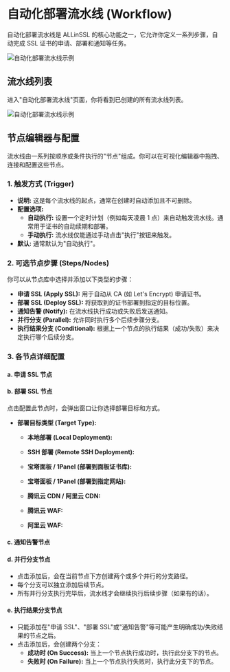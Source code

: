 # 自动化部署流水线 (Workflow)

自动化部署流水线是 ALLinSSL 的核心功能之一，它允许你定义一系列步骤，自动完成 SSL 证书的申请、部署和通知等任务。

![自动化部署流水线示例](/images/workflow-edit.png)

## 流水线列表

进入"自动化部署流水线"页面，你将看到已创建的所有流水线列表。

![自动化部署流水线示例](/images/workflow.png)

## 节点编辑器与配置

流水线由一系列按顺序或条件执行的"节点"组成。你可以在可视化编辑器中拖拽、连接和配置这些节点。

### 1. 触发方式 (Trigger)

*   **说明:** 这是每个流水线的起点，通常在创建时自动添加且不可删除。
*   **配置选项:**
    *   **自动执行:** 设置一个定时计划（例如每天凌晨 1 点）来自动触发流水线。通常用于证书的自动续期和部署。
    *   **手动执行:** 流水线仅能通过手动点击"执行"按钮来触发。
*   **默认:** 通常默认为"自动执行"。

### 2. 可选节点步骤 (Steps/Nodes)

你可以从节点库中选择并添加以下类型的步骤：

*   **申请 SSL (Apply SSL):** 用于自动从 CA (如 Let's Encrypt) 申请证书。
*   **部署 SSL (Deploy SSL):** 将获取到的证书部署到指定的目标位置。
*   **通知告警 (Notify):** 在流水线执行成功或失败后发送通知。
*   **并行分支 (Parallel):** 允许同时执行多个后续步骤分支。
*   **执行结果分支 (Conditional):** 根据上一个节点的执行结果（成功/失败）来决定执行哪个后续分支。

### 3. 各节点详细配置

#### a. 申请 SSL 节点

#### b. 部署 SSL 节点

点击配置此节点时，会弹出窗口让你选择部署目标和方式。

*   **部署目标类型 (Target Type):**

    *   **本地部署 (Local Deployment):**

    *   **SSH 部署 (Remote SSH Deployment):**

    *   **宝塔面板 / 1Panel (部署到面板证书库):**

    *   **宝塔面板 / 1Panel (部署到指定网站):**

    *   **腾讯云 CDN / 阿里云 CDN:**

    *   **腾讯云 WAF:**

    *   **阿里云 WAF:**

#### c. 通知告警节点

#### d. 并行分支节点

*   点击添加后，会在当前节点下方创建两个或多个并行的分支路径。
*   每个分支可以独立添加后续节点。
*   所有并行分支执行完毕后，流水线才会继续执行后续步骤（如果有的话）。

#### e. 执行结果分支节点

*   只能添加在"申请 SSL"、"部署 SSL"或"通知告警"等可能产生明确成功/失败结果的节点之后。
*   点击添加后，会创建两个分支：
    *   **成功时 (On Success):** 当上一个节点执行成功时，执行此分支下的节点。
    *   **失败时 (On Failure):** 当上一个节点执行失败时，执行此分支下的节点。
